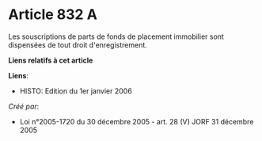 # Article 832 A

Les souscriptions de parts de fonds de placement immobilier sont dispensées de tout droit d'enregistrement.

**Liens relatifs à cet article**

**Liens**:

  - HISTO: Edition du 1er janvier 2006

_Créé par_:

  - Loi n°2005-1720 du 30 décembre 2005 - art. 28 (V) JORF 31 décembre 2005

